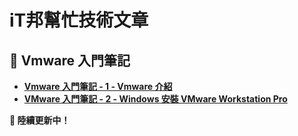 # iT邦幫忙技術文章
## 🔹 Vmware 入門筆記
- **[Vmware 入門筆記 - 1 - Vmware 介紹](https://ithelp.ithome.com.tw/articles/10369759)**
- **[VMware 入門筆記 - 2 - Windows 安裝 VMware Workstation Pro](https://ithelp.ithome.com.tw/articles/10369812)**

**🚀 陸續更新中！** 
